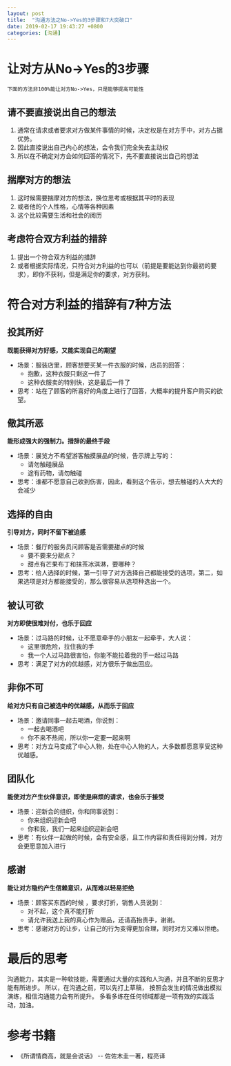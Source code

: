 ```yaml
---
layout: post
title:  "沟通方法之No->Yes的3步骤和7大突破口"
date: 2019-02-17 19:43:27 +0800
categories: [沟通]
---
```


# 让对方从No->Yes的3步骤
`下面的方法非100%能让对方No->Yes，只是能够提高可能性`
## 请不要直接说出自己的想法
1. 通常在请求或者要求对方做某件事情的时候，决定权是在对方手中，对方占据优势。
2. 因此直接说出自己内心的想法，会令我们完全失去主动权
3. 所以在不确定对方会如何回答的情况下，先不要直接说出自己的想法

## 揣摩对方的想法
1. 这时候需要揣摩对方的想法，换位思考或根据其平时的表现
2. 或者他的个人性格，心情等各种因素
3. 这个比较需要生活和社会的阅历

## 考虑符合双方利益的措辞
1. 提出一个符合双方利益的措辞
2. 或者根据实际情况，只符合对方利益的也可以（前提是要能达到你最初的要求），即你不获利，但是满足你的要求，对方获利。

# 符合对方利益的措辞有7种方法
## 投其所好
**既能获得对方好感，又能实现自己的期望**
+ 场景：服装店里，顾客想要买某一件衣服的时候，店员的回答：
  + 抱歉，这种衣服只剩这一件了
  + 这种衣服卖的特别快，这是最后一件了
+ 思考：站在了顾客的所喜好的角度上进行了回答，大概率的提升客户购买的欲望。

## 儆其所恶
**能形成强大的强制力。措辞的最终手段**
+ 场景：展览方不希望游客触摸展品的时候，告示牌上写的：
  + 请勿触碰展品
  + 途有药物，请勿触碰
+ 思考：谁都不愿意自己收到伤害，因此，看到这个告示，想去触碰的人大大的会减少

## 选择的自由
**引导对方，同时不留下被迫感**
+ 场景：餐厅的服务员问顾客是否需要甜点的时候
  + 要不要来分甜点？
  + 甜点有芒果布丁和抹茶冰淇淋，要哪种？
+ 思考：给人选择的时候，第一引导了对方选择自己都能接受的选项，第二，如果选项是对方都能接受的，那么很容易从选项种选出一个。

## 被认可欲
**对方即使很难对付，也乐于回应**
+ 场景：过马路的时候，让不愿意牵手的小朋友一起牵手，大人说：
  + 这里很危险，拉住我的手
  + 我一个人过马路很害怕，你能不能拉着我的手一起过马路
+ 思考：满足了对方的优越感，对方很乐于做出回应。

## 非你不可
**给对方只有自己被选中的优越感，从而乐于回应**
+ 场景：邀请同事一起去喝酒，你说到：
  + 一起去喝酒吧
  + 你不来不热闹，所以你一定要一起来啊
+ 思考：对方立马变成了中心人物，处在中心人物的人，大多数都愿意享受这种优越感。

## 团队化
**能使对方产生伙伴意识，即使是麻烦的请求，也会乐于接受**
+ 场景：迎新会的组织，你和同事说到：
  + 你来组织迎新会吧
  + 你和我，我们一起来组织迎新会吧
+ 思考：有伙伴一起做的时候，会有安全感，且工作内容和责任得到分摊，对方会更愿意加入进行

## 感谢
**能让对方隐约产生信赖意识，从而难以轻易拒绝**
+ 场景：顾客买东西的时候 ，要求打折，销售人员说到：
  + 对不起，这个真不能打折
  + 请允许我送上我的真心作为赠品，还请高抬贵手，谢谢。
+ 思考：感谢对方的让步，让自己的行为变得更加合理，同时对方又难以拒绝。

# 最后的思考
沟通能力，其实是一种软技能，需要通过大量的实践和人沟通，并且不断的反思才能有所进步。
所以，在沟通之前，可以先打上草稿， 按照会发生的情况做出模拟演练，相信沟通能力会有所提升。
多看多练在任何领域都是一项有效的实践活动，加油。
 
# 参考书籍
* 《所谓情商高，就是会说话》 -- 佐佐木圭一著，程亮译
